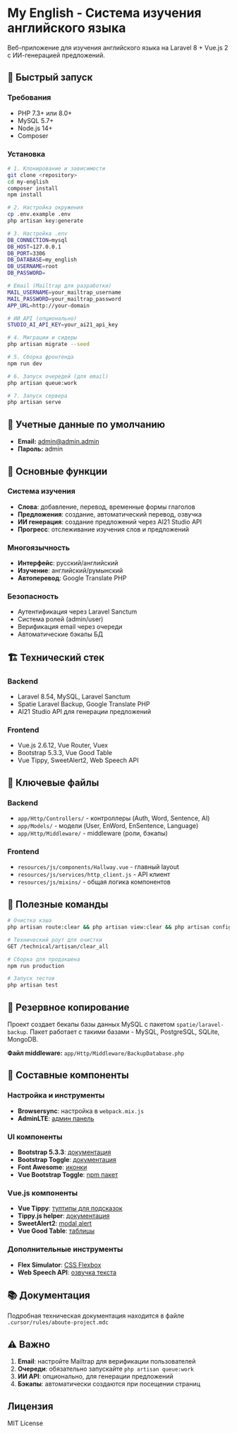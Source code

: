 # My English - Система изучения английского языка

Веб-приложение для изучения английского языка на Laravel 8 + Vue.js 2 с ИИ-генерацией предложений.

## 🚀 Быстрый запуск

### Требования
- PHP 7.3+ или 8.0+
- MySQL 5.7+
- Node.js 14+
- Composer

### Установка
```bash
# 1. Клонирование и зависимости
git clone <repository>
cd my-english
composer install
npm install

# 2. Настройка окружения
cp .env.example .env
php artisan key:generate

# 3. Настройка .env
DB_CONNECTION=mysql
DB_HOST=127.0.0.1
DB_PORT=3306
DB_DATABASE=my_english
DB_USERNAME=root
DB_PASSWORD=

# Email (Mailtrap для разработки)
MAIL_USERNAME=your_mailtrap_username
MAIL_PASSWORD=your_mailtrap_password
APP_URL=http://your-domain

# ИИ API (опционально)
STUDIO_AI_API_KEY=your_ai21_api_key

# 4. Миграции и сидеры
php artisan migrate --seed

# 5. Сборка фронтенда
npm run dev

# 6. Запуск очередей (для email)
php artisan queue:work

# 7. Запуск сервера
php artisan serve
```

## 👤 Учетные данные по умолчанию
- **Email:** admin@admin.admin
- **Пароль:** admin

## 🎯 Основные функции

### Система изучения
- **Слова**: добавление, перевод, временные формы глаголов
- **Предложения**: создание, автоматический перевод, озвучка
- **ИИ генерация**: создание предложений через AI21 Studio API
- **Прогресс**: отслеживание изучения слов и предложений

### Многоязычность
- **Интерфейс**: русский/английский
- **Изучение**: английский/румынский
- **Автоперевод**: Google Translate PHP

### Безопасность
- Аутентификация через Laravel Sanctum
- Система ролей (admin/user)
- Верификация email через очереди
- Автоматические бэкапы БД

## 🏗️ Технический стек

### Backend
- Laravel 8.54, MySQL, Laravel Sanctum
- Spatie Laravel Backup, Google Translate PHP
- AI21 Studio API для генерации предложений

### Frontend
- Vue.js 2.6.12, Vue Router, Vuex
- Bootstrap 5.3.3, Vue Good Table
- Vue Tippy, SweetAlert2, Web Speech API

## 📁 Ключевые файлы

### Backend
- `app/Http/Controllers/` - контроллеры (Auth, Word, Sentence, AI)
- `app/Models/` - модели (User, EnWord, EnSentence, Language)
- `app/Http/Middleware/` - middleware (роли, бэкапы)

### Frontend
- `resources/js/components/Hallway.vue` - главный layout
- `resources/js/services/http_client.js` - API клиент
- `resources/js/mixins/` - общая логика компонентов

## 🔧 Полезные команды

```bash
# Очистка кэша
php artisan route:clear && php artisan view:clear && php artisan config:clear

# Технический роут для очистки
GET /technical/artisan/clear_all

# Сборка для продакшена
npm run production

# Запуск тестов
php artisan test
```

## 💾 Резервное копирование

Проект создает бекапы базы данных MySQL с пакетом `spatie/laravel-backup`. Пакет работает с такими базами - MySQL, PostgreSQL, SQLite, MongoDB.

**Файл middleware:** `app/Http/Middleware/BackupDatabase.php`

## 🧩 Составные компоненты

### Настройка и инструменты
- **Browsersync**: настройка в `webpack.mix.js`
- **AdminLTE**: [админ панель](https://adminlte.io/themes/v3/)

### UI компоненты
- **Bootstrap 5.3.3**: [документация](https://bootstrap-4.ru/docs/4.0/components/tooltips/)
- **Bootstrap Toggle**: [документация](http://www.bootstraptoggle.com/)
- **Font Awesome**: [иконки](https://fontawesome.com/v5/icons/trash-alt?f=classic&s=solid)
- **Vue Bootstrap Toggle**: [npm пакет](https://www.npmjs.com/package/vue-bootstrap-toggle)

### Vue.js компоненты
- **Vue Tippy**: [тултипы для подсказок](https://kabbouchi.github.io/vue-tippy/4.0/features/default.html)
- **Tippy.js helper**: [документация](https://atomiks.github.io/tippyjs/v6/html-content/)
- **SweetAlert2**: [modal alert](https://sweetalert2.github.io/#handling-buttons)
- **Vue Good Table**: [таблицы](https://xaksis.github.io/vue-good-table/guide/)

### Дополнительные инструменты
- **Flex Simulator**: [CSS Flexbox](http://cssworld.ru/flex/)
- **Web Speech API**: [озвучка текста](https://xhtml.ru/2021/javascript/javascript-text-to-speech-and-its-many-quirks/)

## 📚 Документация

Подробная техническая документация находится в файле `.cursor/rules/aboute-project.mdc`

## ⚠️ Важно

1. **Email**: настройте Mailtrap для верификации пользователей
2. **Очереди**: обязательно запускайте `php artisan queue:work`
3. **ИИ API**: опционально, для генерации предложений
4. **Бэкапы**: автоматически создаются при посещении страниц

## Лицензия

MIT License

